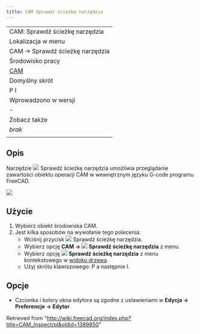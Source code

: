 ```yaml
---
title: CAM Sprawdź ścieżkę narzędzia
---
```

|  |
| --- |
| CAM: Sprawdź ścieżkę narzędzia |
| Lokalizacja w menu |
| CAM → Sprawdź ścieżkę narzędzia |
| Środowisko pracy |
| [CAM](/CAM_Workbench/pl "CAM Workbench/pl") |
| Domyślny skrót |
| P I |
| Wprowadzono w wersji |
| - |
| Zobacz także |
| *brak* |
|  |

## Opis

Narzędzie ![](/images/CAM_Inspect.svg) Sprawdź ścieżkę narzędzia umożliwia przeglądanie zawartości obiektu operacji CAM w wewnętrznym języku G-code programu FreeCAD.

![](/images/Path_inspector.jpg)

## Użycie

1. Wybierz obiekt środowiska CAM.
2. Jest kilka sposobów na wywołanie tego polecenia:
   * Wciśnij przycisk ![](/images/CAM_Inspect.svg) Sprawdź ścieżkę narzędzia.
   * Wybierz opcję **CAM → ![](/images/Path_Inspect.svg) Sprawdź ścieżkę narzędzia** z menu.
   * Wybierz opcję **![](/images/Path_Inspect.svg) Sprawdź ścieżkę narzędzia** z menu kontekstowego w [widoku drzewa](/Tree_view/pl "Tree view/pl").
   * Użyj skrótu klawiszowego: P a następnie I.

## Opcje

* Czcionka i kolory okna edytora są zgodne z ustawieniami w **Edycja → Preferencje → Edytor**

Retrieved from "<http://wiki.freecad.org/index.php?title=CAM_Inspect/pl&oldid=1389850>"